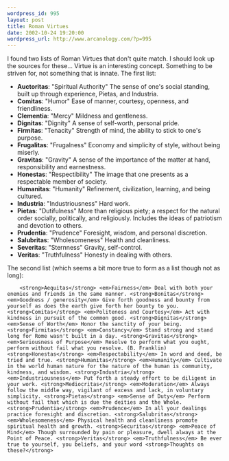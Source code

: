 ```yaml
--- 
wordpress_id: 995
layout: post
title: Roman Virtues
date: 2002-10-24 19:20:00
wordpress_url: http://www.arcanology.com/?p=995
---
```

I found two lists of Roman Virtues that don't quite match. I should look up the sources for these... Virtue is an interesting concept. Something to be striven for, not something that is innate. The first list: <ul>
          <li>
            <strong>Auctoritas</strong>: "Spiritual Authority" The sense of one's social standing, built up through experience, Pietas, and Industria.
          </li>
          <li>
            <strong>Comitas</strong>: "Humor" Ease of manner, courtesy, openness, and friendliness.
          </li>
          <li>
            <strong>Clementia</strong>: "Mercy" Mildness and gentleness.
          </li>
          <li>
            <strong>Dignitas</strong>: "Dignity" A sense of self-worth, personal pride.
          </li>
          <li>
            <strong>Firmitas</strong>: "Tenacity" Strength of mind, the ability to stick to one's purpose.
          </li>
          <li>
            <strong>Frugalitas</strong>: "Frugalness" Economy and simplicity of style, without being miserly.
          </li>
          <li>
            <strong>Gravitas</strong>: "Gravity" A sense of the importance of the matter at hand, responsibility and earnestness.
          </li>
          <li>
            <strong>Honestas</strong>: "Respectibility" The image that one presents as a respectable member of society.
          </li>
          <li>
            <strong>Humanitas</strong>: "Humanity" Refinement, civilization, learning, and being cultured.
          </li>
          <li>
            <strong>Industria</strong>: "Industriousness" Hard work.
          </li>
          <li>
            <strong>Pietas</strong>: "Dutifulness" More than religious piety; a respect for the natural order socially, politically, and religiously. Includes the ideas of patriotism and devotion to others.
          </li>
          <li>
            <strong>Prudentia</strong>: "Prudence" Foresight, wisdom, and personal discretion.
          </li>
          <li>
            <strong>Salubritas</strong>: "Wholesomeness" Health and cleanliness.
          </li>
          <li>
            <strong>Severitas</strong>: "Sternness" Gravity, self-control.
          </li>
          <li>
            <strong>Veritas</strong>: "Truthfulness" Honesty in dealing with others.
          </li>
        </ul> The second list (which seems a bit more true to form as a list though not as long): 
        
        <strong>Aequitas</strong> <em>Fairness</em> Deal with both your enemies and friends in the same manner. <strong>Bonitas</strong> <em>Goodness / generosity</em> Give forth goodness and bounty from yourself as does the earth give forth her bounty to you. <strong>Comitas</strong> <em>Politeness and Courtesy</em> Act with kindness in pursuit of the common good. <strong>Dignitas</strong> <em>Sense of Worth</em> Honor the sanctity of your being. <strong>Firmitas</strong> <em>Constancy</em> Stand strong and stand long for Rome wasn't built in a day. <strong>Gravitas</strong> <em>Seriousness of Purpose</em> Resolve to perform what you ought, perform without fail what you resolve. (B. Franklin) <strong>Honestas</strong> <em>Respectability</em> In word and deed, be tried and true. <strong>Humanitas</strong> <em>Humanity</em> Cultivate in the world human nature for the nature of the human is community, kindness, and wisdom. <strong>Industria</strong> <em>Industriousness</em> Put forth a steady effort to be diligent in your work. <strong>Mediocritas</strong> <em>Moderation</em> Always follow the middle way, vigilant of excess and lack, in voluntary simplicity. <strong>Pietas</strong> <em>Sense of Duty</em> Perform without fail that which is due the deities and the Whole. <strong>Prudentia</strong> <em>Prudence</em> In all your dealings practice foresight and discretion. <strong>Salubritas</strong> <em>Wholesomeness</em> Physical health and cleanliness promote spiritual health and growth. <strong>Securitas</strong> <em>Peace of Mind</em> Though surrounded by pain or pleasure, dwell always at the Point of Peace. <strong>Veritas</strong> <em>Truthfulness</em> Be ever true to yourself, you beliefs, and your word <strong>Thoughts on these?</strong>
